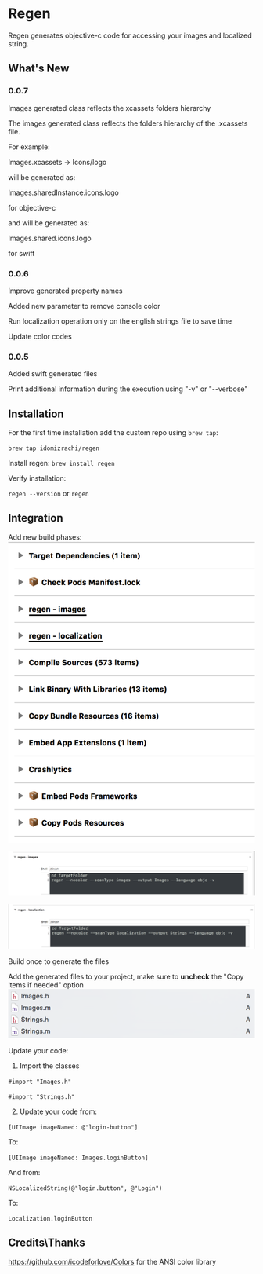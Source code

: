 # Regen
Regen generates objective-c code for accessing your images and localized string.

## What's New
### 0.0.7
Images generated class reflects the xcassets folders hierarchy

The images generated class reflects the folders hierarchy of the .xcassets file.

For example:

Images.xcassets -> Icons/logo

will be generated as:

Images.sharedInstance.icons.logo

for objective-c

and will be generated as:

Images.shared.icons.logo

for swift

### 0.0.6
Improve generated property names

Added new parameter to remove console color

Run localization operation only on the english strings file to save time

Update color codes

### 0.0.5
Added swift generated files

Print additional information during the execution using "-v" or "--verbose"

## Installation

For the first time installation add the custom repo using `brew tap`:

`brew tap idomizrachi/regen`

Install regen:
`brew install regen`

Verify installation:

`regen --version`
or
`regen`

## Integration
Add new build phases:
![alt text](https://raw.githubusercontent.com/idomizrachi/Regen/master/Screenshots/Build%20Phases.png "Build Phases")

![alt text](https://github.com/idomizrachi/Regen/raw/master/Screenshots/Build%20Phase%20-%20images.png "Build Phase - Images")

![alt text](https://github.com/idomizrachi/Regen/raw/master/Screenshots/Build%20Phase%20-%20localization.png "Build Phase - Localization")

Build once to generate the files

Add the generated files to your project, make sure to **uncheck** the "Copy items if needed" option
![alt text](https://raw.githubusercontent.com/idomizrachi/Regen/master/Screenshots/Generated%20files.png "Generated Files")

Update your code:
1. Import the classes

`#import "Images.h"`

`#import "Strings.h"`

2. Update your code from:

`[UIImage imageNamed: @"login-button"]`

To:

`[UIImage imageNamed: Images.loginButton]`

And from:

`NSLocalizedString(@"login.button", @"Login")`

To:

`Localization.loginButton`

## Credits\Thanks
https://github.com/icodeforlove/Colors for the ANSI color library
